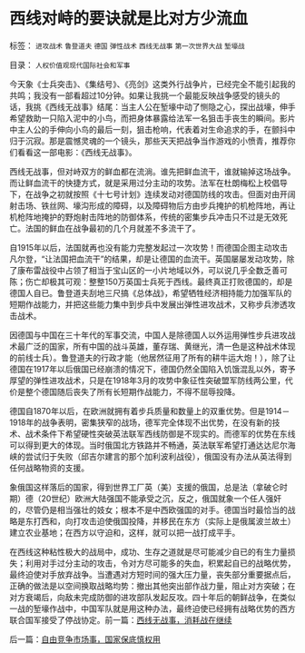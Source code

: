 # 西线对峙的要诀就是比对方少流血

标签： `进攻战术` `鲁登道夫` `德国` `弹性战术` `西线无战事` `第一次世界大战` `堑壕战` 

目录： `人权价值观现代国际社会和军事`

今天象《士兵突击》、《集结号》、《亮剑》这类外行战争片，已经完全不能引起我的共鸣；我没有一部看超过10分钟。如果让我挑一个最能反映战争感受的镜头的话，我挑《西线无战事》结尾：当主人公在堑壕中动了恻隐之心，探出战壕，伸手希望救助一只陷入泥中的小鸟，而把身体暴露给法军一名狙击手丧生的瞬间。影片中主人公的手伸向小鸟的最后一刻，狙击枪响，代表着对生命追求的手，在颤抖中归于沉寂。那是震憾灵魂的一个镜头，那些天天把战争当作游戏的小愤青，推荐你们看看这一部电影：《西线无战事》。



西线无战事，但对峙双方的鲜血都在流淌。谁先把鲜血流干，谁就输掉这场战争。而让鲜血流干的快捷方式，就是采用过分主动的攻势。法军在杜朗梅松上校倡导下，在战争之初就按照《十七号计划》连续发动对德国防线的攻击。但面对由开阔射击场、铁丝网、壕沟形成的障碍，以及障碍物后方由步兵掩护的机枪阵地，再让机枪阵地掩护的野炮射击阵地的防御体系，传统的密集步兵冲击只不过是无效死亡。法国的鲜血在战争最初的几个月就差不多流干了。



自1915年以后，法国就再也没有能力完整发起过一次攻势！而德国企图主动攻击凡尔登，“让法国把血流干”的结果，却是让德国的血流干。英国屡屡发动攻势，除了康布雷战役中占领了相当于宝山区的一小片地域以外，可以说几乎全数乏善可陈；伤亡却极其可观：整整150万英国士兵死于西线。最终真正打败德国的，却是德国人自已。鲁登道夫刮地三尺搞《总体战》，希望牺牲经济相持能力加强军队的短期作战能力，并把这些能力集中到步兵中发展出弹性进攻战术，又称步兵渗透攻击战术。



因德国与中国在三十年代的军事交流，中国人是除德国人以外运用弹性步兵进攻战术最广泛的国家，所有中国的战斗英雄，董存瑞、黄继光，清一色是这种战术体现的前线士兵）。鲁登道夫的行政才能（他居然征用了所有的耕牛运大炮！），除了让德国在1917年以后俄国已经崩溃的情况下，德国仍然全国陷入饥饿混乱以外，寄予厚望的弹性进攻战术，只是在1918年3月的攻势中象征性突破盟军防线两公里，代价是整个德国随后丧失了所有长短期作战能力，不得不屈辱投降。



德国自1870年以后，在欧洲就拥有着步兵质量和数量上的双重优势。但是1914－1918年的战争表明，密集狭窄的战场，德军完全体现不出优势，在没有新的技术、战术条件下希望硬性突破英法联军西线防御是不现实的。而德军的优势在东线可以得到更大的体现。当时俄国北方铁路并不畅通，英法联军希望打通达达尼尔海峡的尝试归于失败（邱吉尔建言的那个加利波利战役），俄国没有办法从英法得到任何战略物资的支援。



象俄国这样落后的国家，得到世界工厂英（美）支援的俄国，总是法（拿破仑时期）德（20世纪）欧洲大陆强国不能承受之沉，反之，俄国就象一个任人强奸的，尽管仍是相当强壮的妓女；根本不是中西欧强国的对手。德国当时最恰当的战略是东打西和，向打攻击迫使俄国投降，并移民在东方（实际上是俄属波兰故土）建立农业基地；在西方以守迫和，这样，就可以把一战打成平手。



在西线这种粘性极大的战局中，成功、生存之道就是尽可能减少自已的有生力量损失；利用对手过分主动的攻击，令对方尽可能多的失血，积累起自已的战略优势，最终迫使对手放弃战争。当遭遇对方短时间的强大压力量，丧失部分重要据点后，正确的做法是以空间换取战略均势：撤出其他突出部作战力量，阻止对方突破；在对方衰竭后，向敌未完成防御的进攻部队发起反攻。四十年后的朝鲜战争，在类似一战的堑壕作战中，中国军队就是用这种办法，最终迫使已经拥有战略优势的西方联合国军接受了停战协定。前一篇：[西线无战事，消耗战在继续](../../../2008/3/7/西线无战事，消耗战在继续.md)

后一篇：[自由竞争市场事，国家保底慎权用](../../../2008/3/11/自由竞争市场事，国家保底慎权用.md)